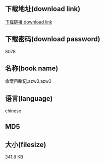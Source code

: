 ## 下载地址(download link)
[下载链接 download link](https://tutu365.netlify.app/?s=%E5%91%BD%E6%A1%88%E7%9B%AE%E7%9D%B9%E8%AE%B0.azw3)

## 下载密码(download password)
8078

## 名称(book name)
命案目睹记.azw3.azw3

## 语言(language)
chinese

## MD5


## 大小(filesize)
341.8 KB
